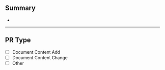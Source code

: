 ## Summary

-

---

## PR Type

- [ ] Document Content Add
- [ ] Document Content Change
- [ ] Other